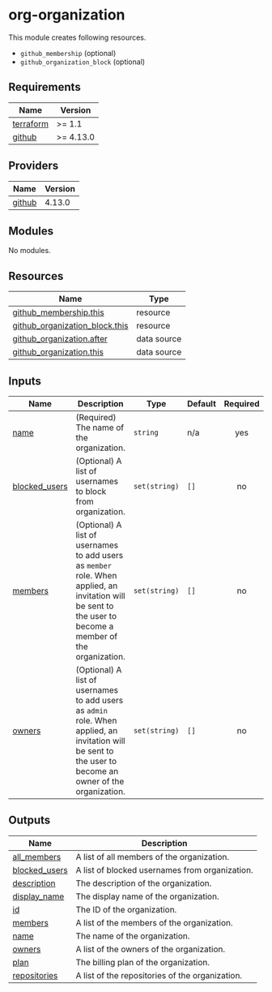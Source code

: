 # org-organization

This module creates following resources.

- `github_membership` (optional)
- `github_organization_block` (optional)

<!-- BEGINNING OF PRE-COMMIT-TERRAFORM DOCS HOOK -->
## Requirements

| Name | Version |
|------|---------|
| <a name="requirement_terraform"></a> [terraform](#requirement\_terraform) | >= 1.1 |
| <a name="requirement_github"></a> [github](#requirement\_github) | >= 4.13.0 |

## Providers

| Name | Version |
|------|---------|
| <a name="provider_github"></a> [github](#provider\_github) | 4.13.0 |

## Modules

No modules.

## Resources

| Name | Type |
|------|------|
| [github_membership.this](https://registry.terraform.io/providers/hashicorp/github/latest/docs/resources/membership) | resource |
| [github_organization_block.this](https://registry.terraform.io/providers/hashicorp/github/latest/docs/resources/organization_block) | resource |
| [github_organization.after](https://registry.terraform.io/providers/hashicorp/github/latest/docs/data-sources/organization) | data source |
| [github_organization.this](https://registry.terraform.io/providers/hashicorp/github/latest/docs/data-sources/organization) | data source |

## Inputs

| Name | Description | Type | Default | Required |
|------|-------------|------|---------|:--------:|
| <a name="input_name"></a> [name](#input\_name) | (Required) The name of the organization. | `string` | n/a | yes |
| <a name="input_blocked_users"></a> [blocked\_users](#input\_blocked\_users) | (Optional) A list of usernames to block from organization. | `set(string)` | `[]` | no |
| <a name="input_members"></a> [members](#input\_members) | (Optional) A list of usernames to add users as `member` role. When applied, an invitation will be sent to the user to become a member of the organization. | `set(string)` | `[]` | no |
| <a name="input_owners"></a> [owners](#input\_owners) | (Optional) A list of usernames to add users as `admin` role. When applied, an invitation will be sent to the user to become an owner of the organization. | `set(string)` | `[]` | no |

## Outputs

| Name | Description |
|------|-------------|
| <a name="output_all_members"></a> [all\_members](#output\_all\_members) | A list of all members of the organization. |
| <a name="output_blocked_users"></a> [blocked\_users](#output\_blocked\_users) | A list of blocked usernames from organization. |
| <a name="output_description"></a> [description](#output\_description) | The description of the organization. |
| <a name="output_display_name"></a> [display\_name](#output\_display\_name) | The display name of the organization. |
| <a name="output_id"></a> [id](#output\_id) | The ID of the organization. |
| <a name="output_members"></a> [members](#output\_members) | A list of the members of the organization. |
| <a name="output_name"></a> [name](#output\_name) | The name of the organization. |
| <a name="output_owners"></a> [owners](#output\_owners) | A list of the owners of the organization. |
| <a name="output_plan"></a> [plan](#output\_plan) | The billing plan of the organization. |
| <a name="output_repositories"></a> [repositories](#output\_repositories) | A list of the repositories of the organization. |
<!-- END OF PRE-COMMIT-TERRAFORM DOCS HOOK -->

